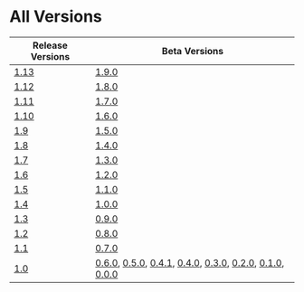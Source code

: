 # All Versions

| Release Versions        | Beta Versions                                                                                                                                                                                  |
|-------------------------|------------------------------------------------------------------------------------------------------------------------------------------------------------------------------------------------|
| [1.13](Release/1-13.md) | [1.9.0](Beta/1-9-0.md)                                                                                                                                                                         |
| [1.12](Release/1-12.md) | [1.8.0](Beta/1-8-0.md)                                                                                                                                                                         |
| [1.11](Release/1-11.md) | [1.7.0](Beta/1-7-0.md)                                                                                                                                                                         |
| [1.10](Release/1-10.md) | [1.6.0](Beta/1-6-0.md)                                                                                                                                                                         |
| [1.9](Release/1-9.md)   | [1.5.0](Beta/1-5-0.md)                                                                                                                                                                         |
| [1.8](Release/1-8.md)   | [1.4.0](Beta/1-4-0.md)                                                                                                                                                                         |
| [1.7](Release/1-7.md)   | [1.3.0](Beta/1-3-0.md)                                                                                                                                                                         |
| [1.6](Release/1-6.md)   | [1.2.0](Beta/1-2-0.md)                                                                                                                                                                         |
| [1.5](Release/1-5.md)   | [1.1.0](Beta/1-1-0.md)                                                                                                                                                                         |
| [1.4](Release/1-4.md)   | [1.0.0](Beta/1-0-0.md)                                                                                                                                                                         |
| [1.3](Release/1-3.md)   | [0.9.0](Beta/0-9-0.md)                                                                                                                                                                         |
| [1.2](Release/1-2.md)   | [0.8.0](Beta/0-8-0.md)                                                                                                                                                                         |
| [1.1](Release/1-1.md)   | [0.7.0](Beta/0-7-0.md)                                                                                                                                                                         |
| [1.0](Release/1-0.md)   | [0.6.0](Beta/0-6-0.md), [0.5.0](Beta/0-5-0.md), [0.4.1](Beta/0-4-1.md), [0.4.0](Beta/0-4-0.md), [0.3.0](Beta/0-3-0.md), [0.2.0](Beta/0-2-0.md), [0.1.0](Beta/0-1-0.md), [0.0.0](Beta/0-0-0.md) |

